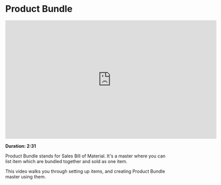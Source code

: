 # Product Bundle

<iframe width="660" height="371" src="https://www.youtube.com/embed/yk3kPrRyRRc" frameborder="0" allowfullscreen></iframe>

**Duration: 2:31**

Product Bundle stands for Sales Bill of Material. It's a master where you can list item which are bundled together and sold as one item.

This video walks you through setting up items, and creating Product Bundle master using them.

